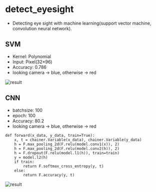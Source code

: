 # detect_eyesight
- Detecting eye sight with machine learning(support vector machine, convolution neural network).

## SVM
- Kernel: Polynomial
- Input:  Pixel(32×96)
- Accuracy: 0.786
- looking camera -> blue, otherwise -> red
  
 ![result](https://github.com/29Takuya/EyeSight/blob/media/output_svm.gif)
 
 
## CNN
- batchsize: 100
- epoch: 100
- Accuracy: 80.2
- looking camera -> blue, otherwise -> red
```
def forward(x_data, y_data, train=True):
    x, t = chainer.Variable(x_data), chainer.Variable(y_data)
    h = F.max_pooling_2d(F.relu(model.conv1(x)), 2)
    h = F.max_pooling_2d(F.relu(model.conv2(h)), 2)
    h = F.dropout(F.relu(model.l1(h)), train=train)
    y = model.l2(h)
    if train:
        return F.softmax_cross_entropy(y, t)
    else:
        return F.accuracy(y, t)
```

![result](https://github.com/29Takuya/EyeSight/blob/media/output_cnn.gif)
